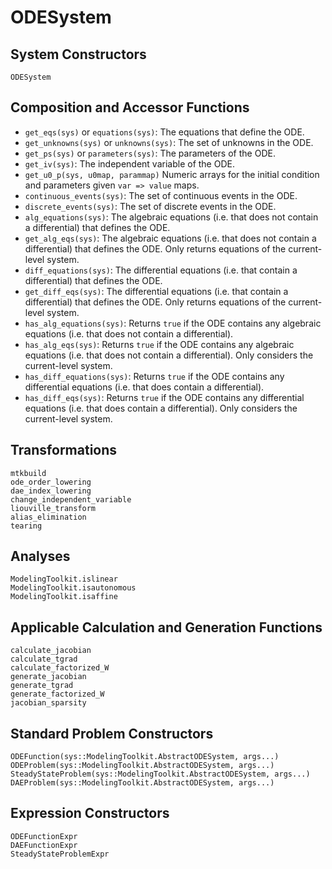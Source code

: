 # ODESystem

## System Constructors

```@docs
ODESystem
```

## Composition and Accessor Functions

  - `get_eqs(sys)` or `equations(sys)`: The equations that define the ODE.
  - `get_unknowns(sys)` or `unknowns(sys)`: The set of unknowns in the ODE.
  - `get_ps(sys)` or `parameters(sys)`: The parameters of the ODE.
  - `get_iv(sys)`: The independent variable of the ODE.
  - `get_u0_p(sys, u0map, parammap)` Numeric arrays for the initial condition and parameters given `var => value` maps.
  - `continuous_events(sys)`: The set of continuous events in the ODE.
  - `discrete_events(sys)`: The set of discrete events in the ODE.
  - `alg_equations(sys)`: The algebraic equations (i.e. that does not contain a differential) that defines the ODE.
  - `get_alg_eqs(sys)`: The algebraic equations (i.e. that does not contain a differential) that defines the ODE. Only returns equations of the current-level system.
  - `diff_equations(sys)`: The differential equations (i.e. that contain a differential) that defines the ODE.
  - `get_diff_eqs(sys)`: The differential equations (i.e. that contain a differential) that defines the ODE. Only returns equations of the current-level system.
  - `has_alg_equations(sys)`: Returns `true` if the ODE contains any algebraic equations (i.e. that does not contain a differential).
  - `has_alg_eqs(sys)`: Returns `true` if the ODE contains any algebraic equations (i.e. that does not contain a differential). Only considers the current-level system.
  - `has_diff_equations(sys)`: Returns `true` if the ODE contains any differential equations (i.e. that does contain a differential).
  - `has_diff_eqs(sys)`: Returns `true` if the ODE contains any differential equations (i.e. that does contain a differential). Only considers the current-level system.

## Transformations

```@docs
mtkbuild
ode_order_lowering
dae_index_lowering
change_independent_variable
liouville_transform
alias_elimination
tearing
```

## Analyses

```@docs
ModelingToolkit.islinear
ModelingToolkit.isautonomous
ModelingToolkit.isaffine
```

## Applicable Calculation and Generation Functions

```@docs; canonical=false
calculate_jacobian
calculate_tgrad
calculate_factorized_W
generate_jacobian
generate_tgrad
generate_factorized_W
jacobian_sparsity
```

## Standard Problem Constructors

```@docs
ODEFunction(sys::ModelingToolkit.AbstractODESystem, args...)
ODEProblem(sys::ModelingToolkit.AbstractODESystem, args...)
SteadyStateProblem(sys::ModelingToolkit.AbstractODESystem, args...)
DAEProblem(sys::ModelingToolkit.AbstractODESystem, args...)
```

## Expression Constructors

```@docs
ODEFunctionExpr
DAEFunctionExpr
SteadyStateProblemExpr
```
